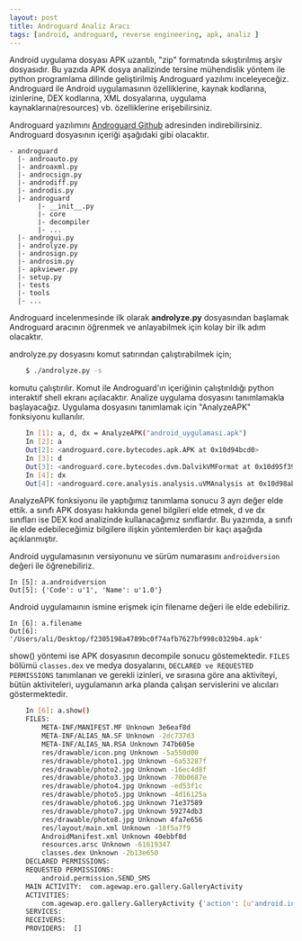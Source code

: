 ```yaml
---
layout: post
title: Androguard Analiz Aracı
tags: [android, androguard, reverse engineering, apk, analiz ]
---
```


Android uygulama dosyası APK uzantılı, "zip" formatında sıkıştırılmış arşiv dosyasıdır. 
Bu yazıda APK dosya analizinde tersine mühendislik yöntem ile python programlama dilinde geliştirilmiş Androguard yazılımı inceleyeceğiz. Androguard ile Android uygulamasının özelliklerine, kaynak kodlarına, izinlerine, DEX kodlarına, XML dosyalarına, uygulama kaynaklarına(resources) vb. özelliklerine erişebilirsiniz. 

Androguard yazılımını [Androguard Github](https://github.com/androguard/androguard) adresinden indirebilirsiniz. Androguard dosyasının içeriği aşağıdaki gibi olacaktır.

~~~
- androguard
  |- androauto.py
  |- androaxml.py
  |- androcsign.py
  |- androdiff.py
  |- androdis.py
  |- androguard
       |- __init__.py
       |- core
       |- decompiler
       |- ...
  |- androgui.py
  |- androlyze.py
  |- androsign.py
  |- androsim.py
  |- apkviewer.py
  |- setup.py
  |- tests
  |- tools
  |- ...
~~~

Androguard incelenmesinde ilk olarak **androlyze.py** dosyasından başlamak Androguard aracının öğrenmek ve anlayabilmek için kolay bir ilk adım olacaktır. 

androlyze.py dosyasını komut satırından çalıştırabilmek için;

```bash
	$ ./androlyze.py -s
```
komutu çalıştırılır. Komut ile Androguard'ın içeriğinin çalıştırıldığı python interaktif shell ekranı açılacaktır. Analize uygulama dosyasını tanımlamakla başlayacağız. Uygulama dosyasını tanımlamak için "AnalyzeAPK" fonksiyonu kullanılır. 

```bash
	In [1]: a, d, dx = AnalyzeAPK("android_uygulamasi.apk") 
	In [2]: a
	Out[2]: <androguard.core.bytecodes.apk.APK at 0x10d94bcd0>
	In [3]: d
	Out[3]: <androguard.core.bytecodes.dvm.DalvikVMFormat at 0x10d95f390>
	In [4]: dx
	Out[4]: <androguard.core.analysis.analysis.uVMAnalysis at 0x10d98abd0>
```

AnalyzeAPK fonksiyonu ile yaptığımız tanımlama sonucu 3 ayrı değer elde ettik. a sınıfı APK dosyası hakkında genel
bilgileri elde etmek, d ve dx sınıfları ise DEX kod analizinde kullanacağımız sınıflardır. Bu yazımda, a sınıfı ile elde edebileceğimiz bilgilere ilişkin yöntemlerden bir kaçı aşağıda açıklanmıştır.

Android uygulamasının versiyonunu ve sürüm numarasını `androidversion` değeri ile öğrenebiliriz.

	In [5]: a.androidversion
	Out[5]: {'Code': u'1', 'Name': u'1.0'}

Android uygulamaının ismine erişmek için filename değeri ile elde edebiliriz.

	In [6]: a.filename
	Out[6]: '/Users/ali/Desktop/f2305198a4789bc0f74afb7627bf998c0329b4.apk'

show() yöntemi ise APK dosyasının decompile sonucu göstemektedir. `FILES` bölümü `classes.dex` ve medya dosyalarını, `DECLARED ve REQUESTED PERMISSIONS` tanımlanan ve gerekli izinleri, ve sırasına göre ana aktiviteyi, bütün aktiviteleri, uygulamanın arka planda çalışan servislerini ve alıcıları göstermektedir.

```bash
	In [6]: a.show()
	FILES: 
		META-INF/MANIFEST.MF Unknown 3e6eaf8d
		META-INF/ALIAS_NA.SF Unknown -2dc737d3
		META-INF/ALIAS_NA.RSA Unknown 747b605e
		res/drawable/icon.png Unknown -5a550d00
		res/drawable/photo1.jpg Unknown -6a53287f
		res/drawable/photo2.jpg Unknown -16ec4d8f
		res/drawable/photo3.jpg Unknown -70b0687e
		res/drawable/photo4.jpg Unknown -ed53f1c
		res/drawable/photo5.jpg Unknown -4d16125a
		res/drawable/photo6.jpg Unknown 71e37589
		res/drawable/photo7.jpg Unknown 59274db3
		res/drawable/photo8.jpg Unknown 4fa7e656
		res/layout/main.xml Unknown -18f5a7f9
		AndroidManifest.xml Unknown 40ebbf8d
		resources.arsc Unknown -61619347
		classes.dex Unknown -2b13e650
	DECLARED PERMISSIONS:
	REQUESTED PERMISSIONS:
		android.permission.SEND_SMS
	MAIN ACTIVITY:  com.agewap.ero.gallery.GalleryActivity
	ACTIVITIES: 
		com.agewap.ero.gallery.GalleryActivity {'action': [u'android.intent.action.MAIN'], 'category': [u'android.intent.category.LAUNCHER']}
	SERVICES: 
	RECEIVERS: 
	PROVIDERS:  []
```
